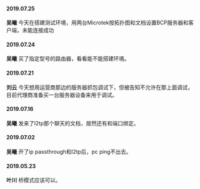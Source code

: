 
#### 2019.07.25
**吴曦**  今天在搭建测试环境，用两台Microtek按拓扑图和文档设置BCP服务器和客户端，未能连接成功
#### 2019.07.24
**吴曦**  买了指定型号的路由器，看看能不能搭建环境。
#### 2019.07.21 
**刘云** 今天想用运营商那边的服务器抓包调试下，但被告知不允许在那上面调试，目前代理商准备买一台服务器设备来用于调试。
#### 2019.07.16
**吴曦**  发来了l2tp那个聊天的文档，居然还有和端口绑定。  
#### 2019.07.02
**吴曦**  开了ip passthrough和l2tp后，pc ping不出去。
#### 2019.05.23
**叶川**  桥模式应该可以。


